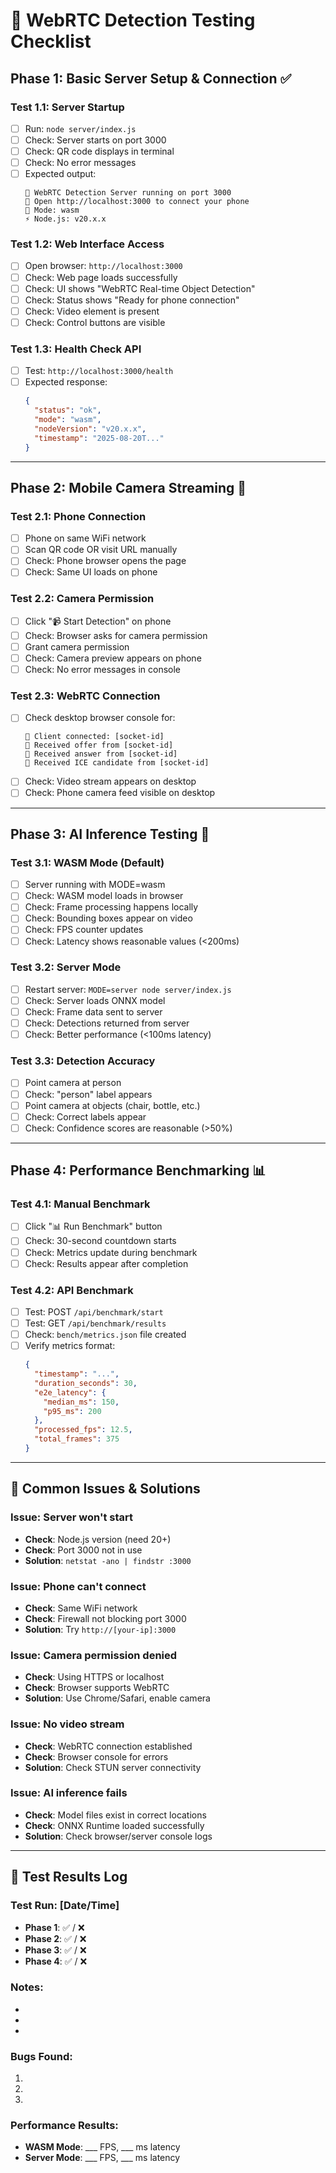 # 🧪 WebRTC Detection Testing Checklist

## Phase 1: Basic Server Setup & Connection ✅

### Test 1.1: Server Startup
- [ ] Run: `node server/index.js`
- [ ] Check: Server starts on port 3000
- [ ] Check: QR code displays in terminal
- [ ] Check: No error messages
- [ ] Expected output:
  ```
  🚀 WebRTC Detection Server running on port 3000
  📱 Open http://localhost:3000 to connect your phone
  🎯 Mode: wasm
  ⚡ Node.js: v20.x.x
  ```

### Test 1.2: Web Interface Access
- [ ] Open browser: `http://localhost:3000`
- [ ] Check: Web page loads successfully
- [ ] Check: UI shows "WebRTC Real-time Object Detection"
- [ ] Check: Status shows "Ready for phone connection"
- [ ] Check: Video element is present
- [ ] Check: Control buttons are visible

### Test 1.3: Health Check API
- [ ] Test: `http://localhost:3000/health`
- [ ] Expected response:
  ```json
  {
    "status": "ok",
    "mode": "wasm",
    "nodeVersion": "v20.x.x",
    "timestamp": "2025-08-20T..."
  }
  ```

---

## Phase 2: Mobile Camera Streaming 📱

### Test 2.1: Phone Connection
- [ ] Phone on same WiFi network
- [ ] Scan QR code OR visit URL manually
- [ ] Check: Phone browser opens the page
- [ ] Check: Same UI loads on phone

### Test 2.2: Camera Permission
- [ ] Click "📹 Start Detection" on phone
- [ ] Check: Browser asks for camera permission
- [ ] Grant camera permission
- [ ] Check: Camera preview appears on phone
- [ ] Check: No error messages in console

### Test 2.3: WebRTC Connection
- [ ] Check desktop browser console for:
  ```
  📱 Client connected: [socket-id]
  📡 Received offer from [socket-id]
  📡 Received answer from [socket-id]
  🧊 Received ICE candidate from [socket-id]
  ```
- [ ] Check: Video stream appears on desktop
- [ ] Check: Phone camera feed visible on desktop

---

## Phase 3: AI Inference Testing 🧠

### Test 3.1: WASM Mode (Default)
- [ ] Server running with MODE=wasm
- [ ] Check: WASM model loads in browser
- [ ] Check: Frame processing happens locally
- [ ] Check: Bounding boxes appear on video
- [ ] Check: FPS counter updates
- [ ] Check: Latency shows reasonable values (<200ms)

### Test 3.2: Server Mode
- [ ] Restart server: `MODE=server node server/index.js`
- [ ] Check: Server loads ONNX model
- [ ] Check: Frame data sent to server
- [ ] Check: Detections returned from server
- [ ] Check: Better performance (<100ms latency)

### Test 3.3: Detection Accuracy
- [ ] Point camera at person
- [ ] Check: "person" label appears
- [ ] Point camera at objects (chair, bottle, etc.)
- [ ] Check: Correct labels appear
- [ ] Check: Confidence scores are reasonable (>50%)

---

## Phase 4: Performance Benchmarking 📊

### Test 4.1: Manual Benchmark
- [ ] Click "📊 Run Benchmark" button
- [ ] Check: 30-second countdown starts
- [ ] Check: Metrics update during benchmark
- [ ] Check: Results appear after completion

### Test 4.2: API Benchmark
- [ ] Test: POST `/api/benchmark/start`
- [ ] Test: GET `/api/benchmark/results`
- [ ] Check: `bench/metrics.json` file created
- [ ] Verify metrics format:
  ```json
  {
    "timestamp": "...",
    "duration_seconds": 30,
    "e2e_latency": {
      "median_ms": 150,
      "p95_ms": 200
    },
    "processed_fps": 12.5,
    "total_frames": 375
  }
  ```

---

## 🐛 Common Issues & Solutions

### Issue: Server won't start
- **Check**: Node.js version (need 20+)
- **Check**: Port 3000 not in use
- **Solution**: `netstat -ano | findstr :3000`

### Issue: Phone can't connect
- **Check**: Same WiFi network
- **Check**: Firewall not blocking port 3000
- **Solution**: Try `http://[your-ip]:3000`

### Issue: Camera permission denied
- **Check**: Using HTTPS or localhost
- **Check**: Browser supports WebRTC
- **Solution**: Use Chrome/Safari, enable camera

### Issue: No video stream
- **Check**: WebRTC connection established
- **Check**: Browser console for errors
- **Solution**: Check STUN server connectivity

### Issue: AI inference fails
- **Check**: Model files exist in correct locations
- **Check**: ONNX Runtime loaded successfully
- **Solution**: Check browser/server console logs

---

## 📝 Test Results Log

### Test Run: [Date/Time]
- **Phase 1**: ✅ / ❌
- **Phase 2**: ✅ / ❌  
- **Phase 3**: ✅ / ❌
- **Phase 4**: ✅ / ❌

### Notes:
- 
- 
- 

### Bugs Found:
1. 
2. 
3. 

### Performance Results:
- **WASM Mode**: ___ FPS, ___ ms latency
- **Server Mode**: ___ FPS, ___ ms latency